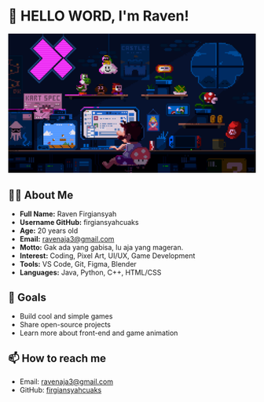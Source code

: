 # 👋 HELLO WORD, I'm Raven!

![Raven Pixel Banner](https://raw.githubusercontent.com/firgiansyahcuaks/raven-firgiansyah1/main/banner.gif)

## 🧑‍💻 About Me
- **Full Name:** Raven Firgiansyah
- **Username GitHub:** firgiansyahcuaks
- **Age:** 20 years old
- **Email:** ravenaja3@gmail.com
- **Motto:** Gak ada yang gabisa, lu aja yang mageran.
- **Interest:** Coding, Pixel Art, UI/UX, Game Development
- **Tools:** VS Code, Git, Figma, Blender
- **Languages:** Java, Python, C++, HTML/CSS

## 🎯 Goals
- Build cool and simple games
- Share open-source projects
- Learn more about front-end and game animation

## 📫 How to reach me
- Email: ravenaja3@gmail.com
- GitHub: [firgiansyahcuaks](https://github.com/firgiansyahcuaks)
